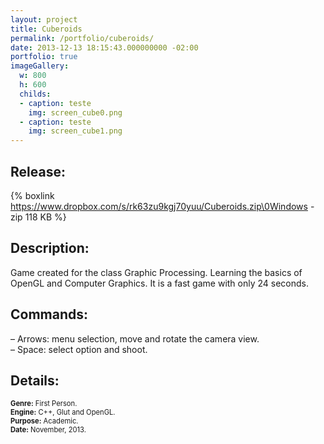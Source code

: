 ```yaml
---
layout: project
title: Cuberoids
permalink: /portfolio/cuberoids/
date: 2013-12-13 18:15:43.000000000 -02:00
portfolio: true
imageGallery:
  w: 800
  h: 600
  childs:
  - caption: teste
    img: screen_cube0.png
  - caption: teste
    img: screen_cube1.png
---
```

 <span/>

## Release:

{% boxlink https://www.dropbox.com/s/rk63zu9kgj70yuu/Cuberoids.zip\0Windows - zip 118 KB %}

## Description:

Game created for the class Graphic Processing. Learning the basics of OpenGL and Computer Graphics.
It is a fast game with only 24 seconds.

## Commands:

– Arrows: menu selection, move and rotate the camera view.<br>
– Space: select option and shoot.<br>

## Details:
<p style="font-size:0.8em">
<strong>Genre:</strong> First Person.<br>
<strong>Engine:</strong> C++, Glut and OpenGL.<br>
<strong>Purpose:</strong> Academic.<br>
<strong>Date:</strong> November, 2013.<br>
</p>
